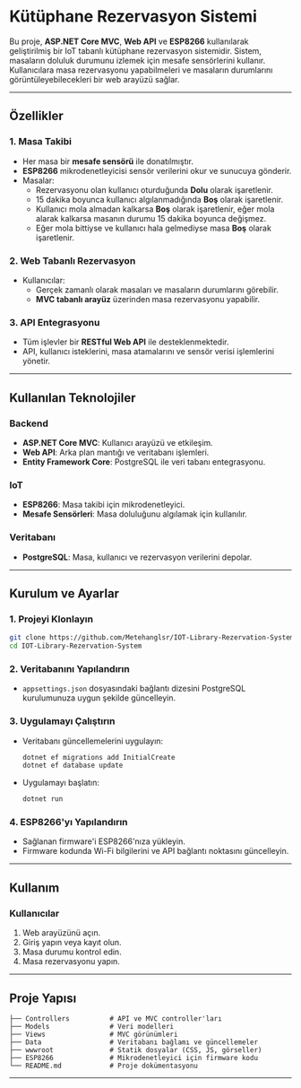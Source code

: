 # Kütüphane Rezervasyon Sistemi

Bu proje, **ASP.NET Core MVC**, **Web API** ve **ESP8266** kullanılarak geliştirilmiş bir IoT tabanlı kütüphane rezervasyon sistemidir. Sistem, masaların doluluk durumunu izlemek için mesafe sensörlerini kullanır. Kullanıcılara masa rezervasyonu yapabilmeleri ve masaların durumlarını görüntüleyebilecekleri bir web arayüzü sağlar.

---

## Özellikler

### 1. Masa Takibi
- Her masa bir **mesafe sensörü** ile donatılmıştır.
- **ESP8266** mikrodenetleyicisi sensör verilerini okur ve sunucuya gönderir.
- Masalar:
  - Rezervasyonu olan kullanıcı oturduğunda **Dolu** olarak işaretlenir.
  - 15 dakika boyunca kullanıcı algılanmadığında **Boş** olarak işaretlenir.
  - Kullanıcı mola almadan kalkarsa **Boş** olarak işaretlenir, eğer mola alarak kalkarsa masanın durumu 15 dakika boyunca değişmez.
  - Eğer mola bittiyse ve kullanıcı hala gelmediyse masa **Boş** olarak işaretlenir.

### 2. Web Tabanlı Rezervasyon
- Kullanıcılar:
  - Gerçek zamanlı olarak masaları ve masaların durumlarını görebilir.
  - **MVC tabanlı arayüz** üzerinden masa rezervasyonu yapabilir.

### 3. API Entegrasyonu
- Tüm işlevler bir **RESTful Web API** ile desteklenmektedir.
- API, kullanıcı isteklerini, masa atamalarını ve sensör verisi işlemlerini yönetir.

---

## Kullanılan Teknolojiler

### Backend
- **ASP.NET Core MVC**: Kullanıcı arayüzü ve etkileşim.
- **Web API**: Arka plan mantığı ve veritabanı işlemleri.
- **Entity Framework Core**: PostgreSQL ile veri tabanı entegrasyonu.

### IoT
- **ESP8266**: Masa takibi için mikrodenetleyici.
- **Mesafe Sensörleri**: Masa doluluğunu algılamak için kullanılır.

### Veritabanı
- **PostgreSQL**: Masa, kullanıcı ve rezervasyon verilerini depolar.

---

## Kurulum ve Ayarlar

### 1. Projeyi Klonlayın
```bash
git clone https://github.com/Metehanglsr/IOT-Library-Rezervation-System.git
cd IOT-Library-Rezervation-System
```

### 2. Veritabanını Yapılandırın
- `appsettings.json` dosyasındaki bağlantı dizesini PostgreSQL kurulumunuza uygun şekilde güncelleyin.

### 3. Uygulamayı Çalıştırın
- Veritabanı güncellemelerini uygulayın:
  ```bash
  dotnet ef migrations add InitialCreate
  dotnet ef database update
  ```
- Uygulamayı başlatın:
  ```bash
  dotnet run
  ```

### 4. ESP8266'yı Yapılandırın
- Sağlanan firmware'i ESP8266'nıza yükleyin.
- Firmware kodunda Wi-Fi bilgilerini ve API bağlantı noktasını güncelleyin.

---

## Kullanım

### Kullanıcılar
1. Web arayüzünü açın.
2. Giriş yapın veya kayıt olun.
3. Masa durumu kontrol edin.
4. Masa rezervasyonu yapın.

---

## Proje Yapısı

```plaintext
├── Controllers          # API ve MVC controller'ları
├── Models               # Veri modelleri
├── Views                # MVC görünümleri
├── Data                 # Veritabanı bağlamı ve güncellemeler
├── wwwroot              # Statik dosyalar (CSS, JS, görseller)
├── ESP8266              # Mikrodenetleyici için firmware kodu
└── README.md            # Proje dokümentasyonu
```

---
